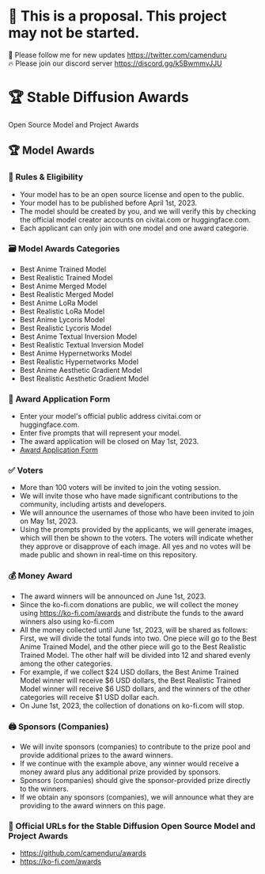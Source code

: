 # 🚦 This is a proposal. This project may not be started.

🐣 Please follow me for new updates https://twitter.com/camenduru <br />
🔥 Please join our discord server https://discord.gg/k5BwmmvJJU

# 🏆 Stable Diffusion Awards
Open Source Model and Project Awards

## 🏆 Model Awards

### 📕 Rules & Eligibility
- Your model has to be an open source license and open to the public.
- Your model has to be published before April 1st, 2023.
- The model should be created by you, and we will verify this by checking the official model creator accounts on civitai.com or huggingface.com.
- Each applicant can only join with one model and one award categorie.

### 🗃 Model Awards Categories
- Best Anime Trained Model
- Best Realistic Trained Model
- Best Anime Merged Model
- Best Realistic Merged Model
- Best Anime LoRa Model
- Best Realistic LoRa Model
- Best Anime Lycoris Model
- Best Realistic Lycoris Model
- Best Anime Textual Inversion Model
- Best Realistic Textual Inversion Model
- Best Anime Hypernetworks Model
- Best Realistic Hypernetworks Model
- Best Anime Aesthetic Gradient Model
- Best Realistic Aesthetic Gradient Model

### 📄 Award Application Form

- Enter your model's official public address civitai.com or huggingface.com.
- Enter five prompts that will represent your model.
- The award application will be closed on May 1st, 2023.
- [Award Application Form](https://github.com/camenduru/awards/issues/new?assignees=&labels=&template=award_application.yml)

### ✅ Voters
- More than 100 voters will be invited to join the voting session. 
- We will invite those who have made significant contributions to the community, including artists and developers.
- We will announce the usernames of those who have been invited to join on May 1st, 2023.
- Using the prompts provided by the applicants, we will generate images, which will then be shown to the voters. The voters will indicate whether they approve or disapprove of each image. All yes and no votes will be made public and shown in real-time on this repository.  

### 💰 Money Award
- The award winners will be announced on June 1st, 2023.
- Since the ko-fi.com donations are public, we will collect the money using https://ko-fi.com/awards and distribute the funds to the award winners also using ko-fi.com
- All the money collected until June 1st, 2023, will be shared as follows: First, we will divide the total funds into two. One piece will go to the Best Anime Trained Model, and the other piece will go to the Best Realistic Trained Model. The other half will be divided into 12 and shared evenly among the other categories.
- For example, if we collect $24 USD dollars, the Best Anime Trained Model winner will receive $6 USD dollars, the Best Realistic Trained Model winner will receive $6 USD dollars, and the winners of the other categories will receive $1 USD dollar each.
- On June 1st, 2023, the collection of donations on ko-fi.com will stop.

### 🖨 Sponsors (Companies)
- We will invite sponsors (companies) to contribute to the prize pool and provide additional prizes to the award winners. 
- If we continue with the example above, any winner would receive a money award plus any additional prize provided by sponsors.
- Sponsors (companies) should give the sponsor-provided prize directly to the winners.
- If we obtain any sponsors (companies), we will announce what they are providing to the award winners on this page.

### 🔗 Official URLs for the Stable Diffusion Open Source Model and Project Awards
- https://github.com/camenduru/awards
- https://ko-fi.com/awards
